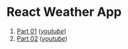 # React Weather App

1. [Part 01](https://github.com/keer2345/react-weather-app/blob/master/doc/part01.md)  (*[youtube](https://www.youtube.com/watch?v=204C9yNeOYI)*)
1. [Part 02](https://github.com/keer2345/react-weather-app/blob/master/doc/part02.md)  (*[youtube](https://www.youtube.com/watch?v=P0vsGO4svUM)*)
